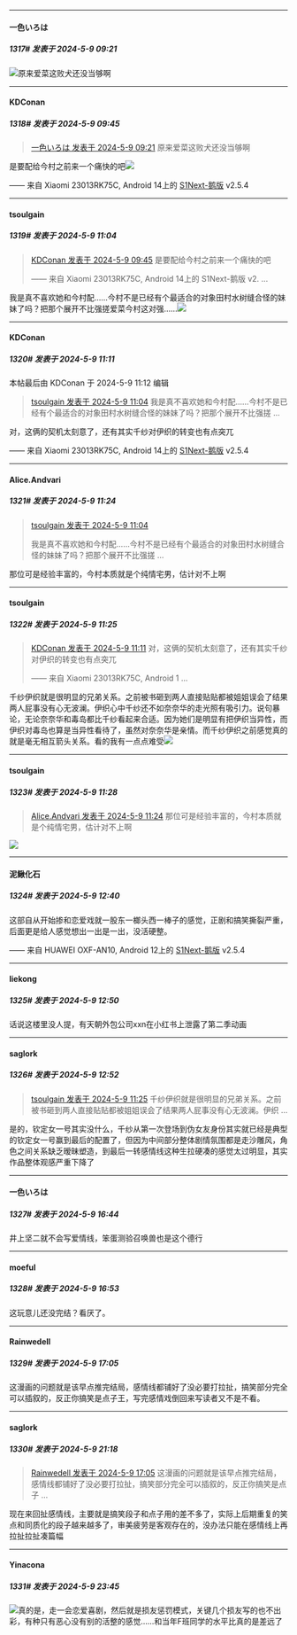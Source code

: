 ﻿
*****

####  一色いろは  
##### 1317#       发表于 2024-5-9 09:21

<img src="https://static.saraba1st.com/image/smiley/face2017/067.png" referrerpolicy="no-referrer">原来爱菜这败犬还没当够啊


*****

####  KDConan  
##### 1318#       发表于 2024-5-9 09:45

<blockquote><a href="httphttps://bbs.saraba1st.com/2b/forum.php?mod=redirect&amp;goto=findpost&amp;pid=64859160&amp;ptid=1317511" target="_blank">一色いろは 发表于 2024-5-9 09:21</a>
原来爱菜这败犬还没当够啊</blockquote>
是要配给今村之前来一个痛快的吧<img src="https://static.saraba1st.com/image/smiley/face2017/135.png" referrerpolicy="no-referrer">

—— 来自 Xiaomi 23013RK75C, Android 14上的 [S1Next-鹅版](https://github.com/ykrank/S1-Next/releases) v2.5.4


*****

####  tsoulgain  
##### 1319#       发表于 2024-5-9 11:04

<blockquote><a href="httphttps://bbs.saraba1st.com/2b/forum.php?mod=redirect&amp;goto=findpost&amp;pid=64859410&amp;ptid=1317511" target="_blank">KDConan 发表于 2024-5-9 09:45</a>
是要配给今村之前来一个痛快的吧

—— 来自 Xiaomi 23013RK75C, Android 14上的 S1Next-鹅版 v2. ...</blockquote>
我是真不喜欢她和今村配……今村不是已经有个最适合的对象田村水树缝合怪的妹妹了吗？把那个展开不比强搓爱菜今村这对强……<img src="https://static.saraba1st.com/image/smiley/face2017/015.png" referrerpolicy="no-referrer">


*****

####  KDConan  
##### 1320#       发表于 2024-5-9 11:11

 本帖最后由 KDConan 于 2024-5-9 11:12 编辑 
<blockquote><a href="httphttps://bbs.saraba1st.com/2b/forum.php?mod=redirect&amp;goto=findpost&amp;pid=64860363&amp;ptid=1317511" target="_blank">tsoulgain 发表于 2024-5-9 11:04</a>
我是真不喜欢她和今村配……今村不是已经有个最适合的对象田村水树缝合怪的妹妹了吗？把那个展开不比强搓 ...</blockquote>
对，这俩的契机太刻意了，还有其实千纱对伊织的转变也有点突兀

—— 来自 Xiaomi 23013RK75C, Android 14上的 [S1Next-鹅版](https://github.com/ykrank/S1-Next/releases) v2.5.4


*****

####  Alice.Andvari  
##### 1321#       发表于 2024-5-9 11:24

<blockquote><a href="httphttps://bbs.saraba1st.com/2b/forum.php?mod=redirect&amp;goto=findpost&amp;pid=64860363&amp;ptid=1317511" target="_blank">tsoulgain 发表于 2024-5-9 11:04</a>

我是真不喜欢她和今村配……今村不是已经有个最适合的对象田村水树缝合怪的妹妹了吗？把那个展开不比强搓 ...</blockquote>
那位可是经验丰富的，今村本质就是个纯情宅男，估计对不上啊

*****

####  tsoulgain  
##### 1322#       发表于 2024-5-9 11:25

<blockquote><a href="httphttps://bbs.saraba1st.com/2b/forum.php?mod=redirect&amp;goto=findpost&amp;pid=64860459&amp;ptid=1317511" target="_blank">KDConan 发表于 2024-5-9 11:11</a>
对，这俩的契机太刻意了，还有其实千纱对伊织的转变也有点突兀

—— 来自 Xiaomi 23013RK75C, Android 1 ...</blockquote>
千纱伊织就是很明显的兄弟关系。之前被书砸到两人直接贴贴都被姐姐误会了结果两人屁事没有心无波澜。伊织心中千纱还不如奈奈华的走光照有吸引力。说句暴论，无论奈奈华和毒岛都比千纱看起来合适。因为她们是明显有把伊织当异性，而伊织对毒岛也算是当异性看待了，虽然对奈奈华是亲情。而千纱伊织之前感觉真的就是毫无相互箭头关系。看的我有一点点难受<img src="https://static.saraba1st.com/image/smiley/face2017/015.png" referrerpolicy="no-referrer">

*****

####  tsoulgain  
##### 1323#       发表于 2024-5-9 11:28

<blockquote><a href="httphttps://bbs.saraba1st.com/2b/forum.php?mod=redirect&amp;goto=findpost&amp;pid=64860632&amp;ptid=1317511" target="_blank">Alice.Andvari 发表于 2024-5-9 11:24</a>
那位可是经验丰富的，今村本质就是个纯情宅男，估计对不上啊</blockquote>
<img src="https://static.saraba1st.com/image/smiley/face2017/037.png" referrerpolicy="no-referrer">


*****

####  泥鳅化石  
##### 1324#       发表于 2024-5-9 12:40

这部自从开始掺和恋爱戏就一股东一榔头西一棒子的感觉，正剧和搞笑撕裂严重，后面更是给人感觉想出一出是一出，没活硬整。

—— 来自 HUAWEI OXF-AN10, Android 12上的 [S1Next-鹅版](https://github.com/ykrank/S1-Next/releases) v2.5.4


*****

####  liekong  
##### 1325#       发表于 2024-5-9 12:50

话说这楼里没人提，有天朝外包公司xxn在小红书上泄露了第二季动画


*****

####  saglork  
##### 1326#       发表于 2024-5-9 12:52

<blockquote><a href="httphttps://bbs.saraba1st.com/2b/forum.php?mod=redirect&amp;goto=findpost&amp;pid=64860644&amp;ptid=1317511" target="_blank">tsoulgain 发表于 2024-5-9 11:25</a>
千纱伊织就是很明显的兄弟关系。之前被书砸到两人直接贴贴都被姐姐误会了结果两人屁事没有心无波澜。伊织 ...</blockquote>
是的，钦定女一号其实没什么，千纱从第一次登场到伪女友身份其实就已经是典型的钦定女一号赢到最后的配置了，但因为中间部分整体剧情氛围都是走沙雕风，角色之间关系缺乏暧昧塑造，到最后一转感情线这种生拉硬凑的感觉太过明显，其实作品整体观感严重下降了


*****

####  一色いろは  
##### 1327#       发表于 2024-5-9 16:44

井上坚二就不会写爱情线，笨蛋测验召唤兽也是这个德行


*****

####  moeful  
##### 1328#       发表于 2024-5-9 16:53

这玩意儿还没完结？看厌了。


*****

####  Rainwedell  
##### 1329#       发表于 2024-5-9 17:05

这漫画的问题就是该早点推完结局，感情线都铺好了没必要打拉扯，搞笑部分完全可以插叙的，反正你搞笑是点子王，写完感情戏倒回来写读者又不是不看。


*****

####  saglork  
##### 1330#       发表于 2024-5-9 21:18

<blockquote><a href="httphttps://bbs.saraba1st.com/2b/forum.php?mod=redirect&amp;goto=findpost&amp;pid=64864105&amp;ptid=1317511" target="_blank">Rainwedell 发表于 2024-5-9 17:05</a>
这漫画的问题就是该早点推完结局，感情线都铺好了没必要打拉扯，搞笑部分完全可以插叙的，反正你搞笑是点子 ...</blockquote>
现在来回扯感情线，主要就是搞笑段子和点子用的差不多了，实际上后期重复的笑点和同质化的段子越来越多了，审美疲劳是客观存在的，没办法只能在感情线上再拉扯拉扯凑篇幅


*****

####  Yinacona  
##### 1331#       发表于 2024-5-9 23:45

<img src="https://static.saraba1st.com/image/smiley/face2017/001.png" referrerpolicy="no-referrer">真的是，走一会恋爱喜剧，然后就是损友惩罚模式，关键几个损友写的也不出彩，有种只有恶心没有别的活整的感觉……和当年F班同学的水平比真的是差远了

